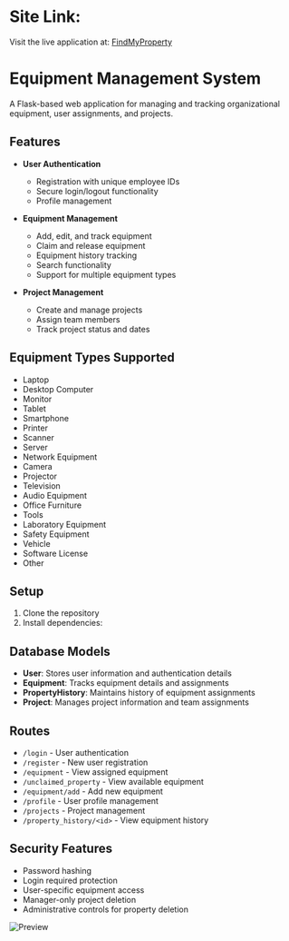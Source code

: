 # Site Link:

Visit the live application at: [FindMyProperty](https://findmyproperty.onrender.com)


# Equipment Management System

A Flask-based web application for managing and tracking organizational equipment, user assignments, and projects.

## Features

- **User Authentication**
  - Registration with unique employee IDs
  - Secure login/logout functionality
  - Profile management

- **Equipment Management**
  - Add, edit, and track equipment
  - Claim and release equipment
  - Equipment history tracking
  - Search functionality
  - Support for multiple equipment types

- **Project Management**
  - Create and manage projects
  - Assign team members
  - Track project status and dates

## Equipment Types Supported

- Laptop
- Desktop Computer
- Monitor
- Tablet
- Smartphone
- Printer
- Scanner
- Server
- Network Equipment
- Camera
- Projector
- Television
- Audio Equipment
- Office Furniture
- Tools
- Laboratory Equipment
- Safety Equipment
- Vehicle
- Software License
- Other

## Setup

1. Clone the repository
2. Install dependencies:


## Database Models

- **User**: Stores user information and authentication details
- **Equipment**: Tracks equipment details and assignments
- **PropertyHistory**: Maintains history of equipment assignments
- **Project**: Manages project information and team assignments

## Routes

- `/login` - User authentication
- `/register` - New user registration
- `/equipment` - View assigned equipment
- `/unclaimed_property` - View available equipment
- `/equipment/add` - Add new equipment
- `/profile` - User profile management
- `/projects` - Project management
- `/property_history/<id>` - View equipment history

## Security Features

- Password hashing
- Login required protection
- User-specific equipment access
- Manager-only project deletion
- Administrative controls for property deletion





![Preview]([https://ew.com/thmb/cLwaBYBbGcj0Ukk_EnBAUkcTVYM=/1500x0/filters:no_upscale():max_bytes(150000):strip_icc()/Adele-Munich-090124-7bf08a36f28d48b8a5027bbdd41b02d2.jpg)



